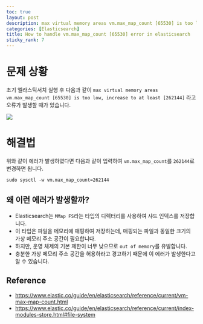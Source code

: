 ```yaml
---
toc: true
layout: post
description: max virtual memory areas vm.max_map_count [65530] is too low 에러 해결법
categories: [Elasticsearch]
title: How to handle vm.max_map_count [65530] error in elasticsearch
sticky_rank: 7
---
```


# 문제 상황

초기 엘라스틱서치 실행 후 다음과 같이 `max virtual memory areas vm.max_map_count [65530] is too low, increase to at least [262144]` 라고 오류가 발생할 때가 있습니다.

![]({{site.baseurl}}/images/2022-05-13-vm/error1.png)

# 해결법

위와 같이 에러가 발생하였다면 다음과 같이 입력하여 `vm.max_map_count`를 `262144`로 변경하면 됩니다.

```shell
sudo sysctl -w vm.max_map_count=262144
```

## 왜 이런 에러가 발생할까?
- Elasticsearch는 `MMap FS`라는 타입의 디렉터리를 사용하여 샤드 인덱스를 저장합니다.
- 이 타입은 파일을 메모리에 매핑하여 저장하는데, 매핑되는 파일과 동일한 크기의 가상 메모리 주소 공간이 필요합니다.
- 하지만, 운영 체제의 기본 제한이 너무 낮으므로 `out of memory`를 유발합니다.
- 충분한 가상 메모리 주소 공간을 허용하라고 경고하기 때문에 이 에러가 발생한다고 알 수 있습니다.


## Reference
- https://www.elastic.co/guide/en/elasticsearch/reference/current/vm-max-map-count.html
- https://www.elastic.co/guide/en/elasticsearch/reference/current/index-modules-store.html#file-system
